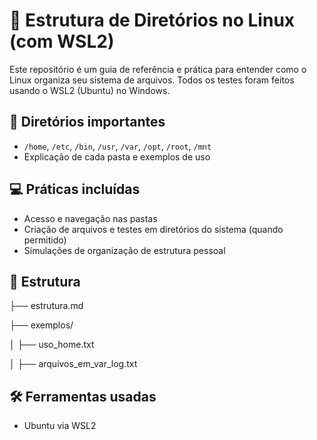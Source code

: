 # 🧱 Estrutura de Diretórios no Linux (com WSL2)

Este repositório é um guia de referência e prática para entender como o Linux organiza seu sistema de arquivos. Todos os testes foram feitos usando o WSL2 (Ubuntu) no Windows.

## 📌 Diretórios importantes
- `/home`, `/etc`, `/bin`, `/usr`, `/var`, `/opt`, `/root`, `/mnt`
- Explicação de cada pasta e exemplos de uso

## 💻 Práticas incluídas
- Acesso e navegação nas pastas
- Criação de arquivos e testes em diretórios do sistema (quando permitido)
- Simulações de organização de estrutura pessoal

## 📂 Estrutura
├── estrutura.md

├── exemplos/

│ ├── uso_home.txt

│ ├── arquivos_em_var_log.txt


## 🛠️ Ferramentas usadas
- Ubuntu via WSL2

